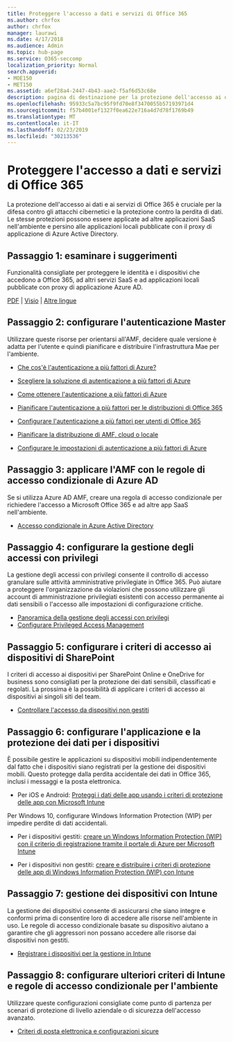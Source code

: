 ```yaml
---
title: Proteggere l'accesso a dati e servizi di Office 365
ms.author: chrfox
author: chrfox
manager: laurawi
ms.date: 4/17/2018
ms.audience: Admin
ms.topic: hub-page
ms.service: O365-seccomp
localization_priority: Normal
search.appverid:
- MOE150
- MET150
ms.assetid: a6ef28a4-2447-4b43-aae2-f5af6d53c68e
description: pagina di destinazione per la protezione dell'accesso ai dati e ai servizi di O365
ms.openlocfilehash: 95933c5a7bc95f9fd70e8f3470055b57193971d4
ms.sourcegitcommit: f57b4001ef1327f0ea622e716a4d7d78f1769b49
ms.translationtype: MT
ms.contentlocale: it-IT
ms.lasthandoff: 02/23/2019
ms.locfileid: "30213536"
---
```

# <a name="protect-access-to-data-and-services-in-office-365"></a>Proteggere l'accesso a dati e servizi di Office 365

La protezione dell'accesso ai dati e ai servizi di Office 365 è cruciale per la difesa contro gli attacchi cibernetici e la protezione contro la perdita di dati. Le stesse protezioni possono essere applicate ad altre applicazioni SaaS nell'ambiente e persino alle applicazioni locali pubblicate con il proxy di applicazione di Azure Active Directory.
  
## <a name="step-1-review-recommendations"></a>Passaggio 1: esaminare i suggerimenti

Funzionalità consigliate per proteggere le identità e i dispositivi che accedono a Office 365, ad altri servizi SaaS e ad applicazioni locali pubblicate con proxy di applicazione Azure AD.
  
[PDF](https://go.microsoft.com/fwlink/p/?linkid=841656) | [Visio](https://go.microsoft.com/fwlink/p/?linkid=841657) | [Altre lingue](https://www.microsoft.com/download/details.aspx?id=55032)
  
## <a name="step-2-configure-mfa"></a>Passaggio 2: configurare l'autenticazione Master

Utilizzare queste risorse per orientarsi all'AMF, decidere quale versione è adatta per l'utente e quindi pianificare e distribuire l'infrastruttura Mae per l'ambiente.
  
- [Che cos'è l'autenticazione a più fattori di Azure?](https://docs.microsoft.com/azure/multi-factor-authentication/multi-factor-authentication)
    
- [Scegliere la soluzione di autenticazione a più fattori di Azure](https://docs.microsoft.com/azure/multi-factor-authentication/multi-factor-authentication-get-started)
    
- [Come ottenere l'autenticazione a più fattori di Azure](https://docs.microsoft.com/azure/multi-factor-authentication/multi-factor-authentication-versions-plans)
    
- [Pianificare l'autenticazione a più fattori per le distribuzioni di Office 365](https://support.office.com/article/043807b2-21db-4d5c-b430-c8a6dee0e6ba)
    
- [Configurare l'autenticazione a più fattori per utenti di Office 365](https://support.office.com/article/8f0454b2-f51a-4d9c-bcde-2c48e41621c6)
    
- [Pianificare la distribuzione di AMF, cloud o locale](https://docs.microsoft.com/azure/multi-factor-authentication/multi-factor-authentication-get-started)
    
- [Configurare le impostazioni di autenticazione a più fattori di Azure](https://docs.microsoft.com/azure/multi-factor-authentication/multi-factor-authentication-whats-next)
    
## <a name="step-3-enforce-mfa-with-azure-ad-conditional-access-rules"></a>Passaggio 3: applicare l'AMF con le regole di accesso condizionale di Azure AD

Se si utilizza Azure AD AMF, creare una regola di accesso condizionale per richiedere l'accesso a Microsoft Office 365 e ad altre app SaaS nell'ambiente.
  
- [Accesso condizionale in Azure Active Directory](https://docs.microsoft.com/azure/active-directory/active-directory-conditional-access-azure-portal)
    
## <a name="step-4-configure-privileged-access-management"></a>Passaggio 4: configurare la gestione degli accessi con privilegi

La gestione degli accessi con privilegi consente il controllo di accesso granulare sulle attività amministrative privilegiate in Office 365.  Può aiutare a proteggere l'organizzazione da violazioni che possono utilizzare gli account di amministrazione privilegiati esistenti con accesso permanente ai dati sensibili o l'accesso alle impostazioni di configurazione critiche.

- [Panoramica della gestione degli accessi con privilegi](privileged-access-management-overview.md)
- [Configurare Privileged Access Management](privileged-access-management-configuration.md)

## <a name="step-5-configure-sharepoint-device-access-policies"></a>Passaggio 5: configurare i criteri di accesso ai dispositivi di SharePoint

I criteri di accesso ai dispositivi per SharePoint Online e OneDrive for business sono consigliati per la protezione dei dati sensibili, classificati e regolati. La prossima è la possibilità di applicare i criteri di accesso ai dispositivi ai singoli siti del team.
  
- [Controllare l'accesso da dispositivi non gestiti](https://support.office.com/article/Control-access-from-unmanaged-devices-5ae550c4-bd20-4257-847b-5c20fb053622?ui=en-US&amp;rs=en-US&amp;ad=US)
    
## <a name="step-6-configure-app-and-data-protection-for-devices"></a>Passaggio 6: configurare l'applicazione e la protezione dei dati per i dispositivi

È possibile gestire le applicazioni su dispositivi mobili indipendentemente dal fatto che i dispositivi siano registrati per la gestione dei dispositivi mobili. Questo protegge dalla perdita accidentale dei dati in Office 365, inclusi i messaggi e la posta elettronica.
  
- Per iOS e Android: [Proteggi i dati delle app usando i criteri di protezione delle app con Microsoft Intune](https://docs.microsoft.com/intune-classic/deploy-use/protect-app-data-using-mobile-app-management-policies-with-microsoft-intune)
    
Per Windows 10, configurare Windows Information Protection (WIP) per impedire perdite di dati accidentali.
  
- Per i dispositivi gestiti: [creare un Windows Information Protection (WIP) con il criterio di registrazione tramite il portale di Azure per Microsoft Intune](https://docs.microsoft.com/windows/threat-protection/windows-information-protection/create-wip-policy-using-intune-azure)
    
- Per i dispositivi non gestiti: [creare e distribuire i criteri di protezione delle app di Windows Information Protection (WIP) con Intune](https://docs.microsoft.com/intune/windows-information-protection-policy-create)
    
## <a name="step-7-manage-devices-with-intune"></a>Passaggio 7: gestione dei dispositivi con Intune

La gestione dei dispositivi consente di assicurarsi che siano integre e conformi prima di consentire loro di accedere alle risorse nell'ambiente in uso. Le regole di accesso condizionale basate su dispositivo aiutano a garantire che gli aggressori non possano accedere alle risorse dai dispositivi non gestiti.
  
- [Registrare i dispositivi per la gestione in Intune](https://docs.microsoft.com/intune-classic/deploy-use/enroll-devices-in-microsoft-intune)
    
## <a name="step-8-configure-additional-intune-policies-and-conditional-access-rules-for-your-environment"></a>Passaggio 8: configurare ulteriori criteri di Intune e regole di accesso condizionale per l'ambiente

Utilizzare queste configurazioni consigliate come punto di partenza per scenari di protezione di livello aziendale o di sicurezza dell'accesso avanzato.
  
- [Criteri di posta elettronica e configurazioni sicure](https://docs.microsoft.com/azure/active-directory/secure-email-introduction)
    

